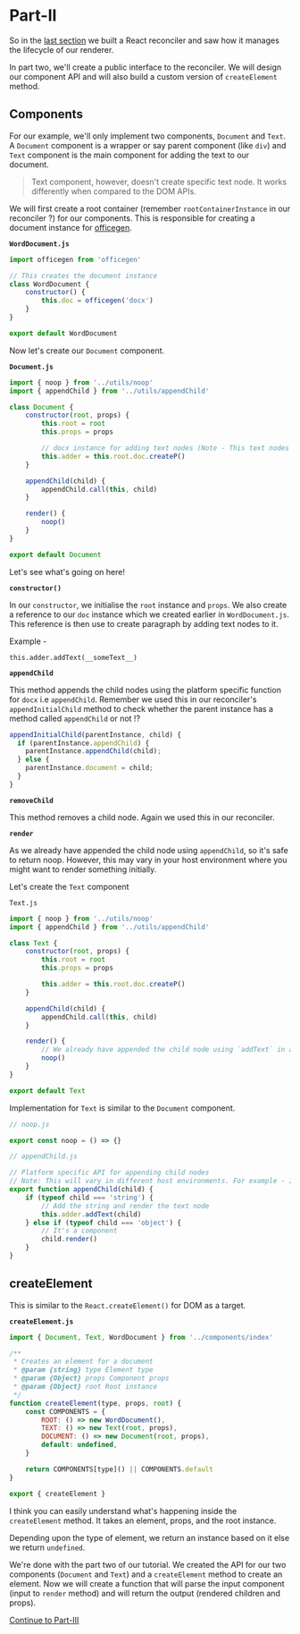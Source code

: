 # Part-II

So in the [last section](./part-one.md) we built a React reconciler and saw how it manages the lifecycle of our renderer.

In part two, we'll create a public interface to the reconciler. We will design our component API and will also build a custom version
of `createElement` method.

## Components

For our example, we'll only implement two components, `Document` and `Text`. A `Document` component is a wrapper or say parent
component (like `div`) and `Text` component is the main component for adding the text to our document.

> Text component, however, doesn't create specific text node. It works differently when compared to the DOM APIs.

We will first create a root container (remember `rootContainerInstance` in our reconciler ?) for our components. This is responsible
for creating a document instance for [officegen](https://github.com/Ziv-Barber/officegen).

**`WordDocument.js`**

```js
import officegen from 'officegen'

// This creates the document instance
class WordDocument {
	constructor() {
		this.doc = officegen('docx')
	}
}

export default WordDocument
```

Now let's create our `Document` component.

**`Document.js`**

```js
import { noop } from '../utils/noop'
import { appendChild } from '../utils/appendChild'

class Document {
	constructor(root, props) {
		this.root = root
		this.props = props

		// docx instance for adding text nodes (Note - This text nodes are different when compared to DOM)
		this.adder = this.root.doc.createP()
	}

	appendChild(child) {
		appendChild.call(this, child)
	}

	render() {
		noop()
	}
}

export default Document
```

Let's see what's going on here!

**`constructor()`**

In our `constructor`, we initialise the `root` instance and `props`. We also create a reference to our `doc` instance which we created earlier in `WordDocument.js`. This reference is then
use to create paragraph by adding text nodes to it.

Example -

```
this.adder.addText(__someText__)
```

**`appendChild`**

This method appends the child nodes using the platform specific function for `docx` i.e `appendChild`. Remember we used this in our reconciler's `appendInitialChild` method to check whether the
parent instance has a method called `appendChild` or not !?

```js
appendInitialChild(parentInstance, child) {
  if (parentInstance.appendChild) {
    parentInstance.appendChild(child);
  } else {
    parentInstance.document = child;
  }
}
```

**`removeChild`**

This method removes a child node. Again we used this in our reconciler.

**`render`**

As we already have appended the child node using `appendChild`, so it's safe to return noop. However, this may vary in your host environment where you might want to render something initially.

Let's create the `Text` component

`Text.js`

```js
import { noop } from '../utils/noop'
import { appendChild } from '../utils/appendChild'

class Text {
	constructor(root, props) {
		this.root = root
		this.props = props

		this.adder = this.root.doc.createP()
	}

	appendChild(child) {
		appendChild.call(this, child)
	}

	render() {
		// We already have appended the child node using `addText` in appendChild, so it's safe to return noop
		noop()
	}
}

export default Text
```

Implementation for `Text` is similar to the `Document` component.

```js
// noop.js

export const noop = () => {}
```

```js
// appendChild.js

// Platform specific API for appending child nodes
// Note: This will vary in different host environments. For example - In browser, you will use document.appendChild(child)
export function appendChild(child) {
	if (typeof child === 'string') {
		// Add the string and render the text node
		this.adder.addText(child)
	} else if (typeof child === 'object') {
		// It's a component
		child.render()
	}
}
```

## createElement

This is similar to the `React.createElement()` for DOM as a target.

**`createElement.js`**

```js
import { Document, Text, WordDocument } from '../components/index'

/**
 * Creates an element for a document
 * @param {string} type Element type
 * @param {Object} props Component props
 * @param {Object} root Root instance
 */
function createElement(type, props, root) {
	const COMPONENTS = {
		ROOT: () => new WordDocument(),
		TEXT: () => new Text(root, props),
		DOCUMENT: () => new Document(root, props),
		default: undefined,
	}

	return COMPONENTS[type]() || COMPONENTS.default
}

export { createElement }
```

I think you can easily understand what's happening inside the `createElement` method. It takes an element, props, and the root instance.

Depending upon the type of element, we return an instance based on it else we return `undefined`.

We're done with the part two of our tutorial. We created the API for our two components (`Document` and `Text`) and a `createElement` method to create an element. Now we will create a function that will parse the input component (input to `render` method) and will return the output (rendered children and props).

[Continue to Part-III](./part-three.md)
